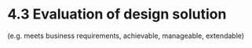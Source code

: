 # 4.3 Evaluation of design solution 

(e.g. meets business requirements,
achievable, manageable, extendable)